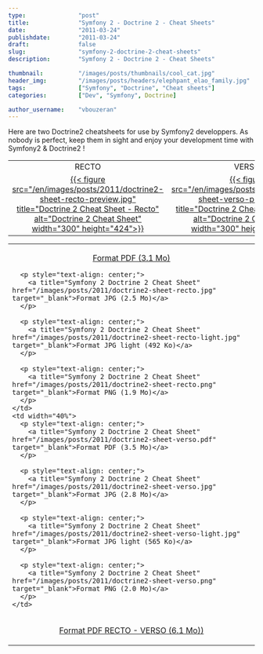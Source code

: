 ```yaml
---
type:               "post"
title:              "Symfony 2 - Doctrine 2 - Cheat Sheets"
date:               "2011-03-24"
publishdate:        "2011-03-24"
draft:              false
slug:               "symfony-2-doctrine-2-cheat-sheets"
description:        "Symfony 2 - Doctrine 2 - Cheat Sheets"

thumbnail:          "/images/posts/thumbnails/cool_cat.jpg"
header_img:         "/images/posts/headers/elephpant_elao_family.jpg"
tags:               ["Symfony", "Doctrine", "Cheat sheets"]
categories:         ["Dev", "Symfony", Doctrine]

author_username:    "vbouzeran"
---
```



Here are two Doctrine2 cheatsheets for use by Symfony2 developpers.
As nobody is perfect, keep them in sight and enjoy your development time with Symfony2 & Doctrine2 !

<table width="100%" border="0" align="center">
  <tr>
    <td align="center" width="50%">RECTO</td>
    <td align="center">VERSO</td>
  </tr>
  <tr>
    <td align="center">
      <a href="/images/posts/2011/doctrine2-sheet-recto.pdf">
        {{< figure src="/en/images/posts/2011/doctrine2-sheet-recto-preview.jpg" title="Doctrine 2 Cheat Sheet - Recto" alt="Doctrine 2 Cheat Sheet" width="300" height="424">}}
    </a>
    </td>
    <td align="center">
      <a href="/images/posts/2011/doctrine2-sheet-verso.pdf">{{< figure src="/en/images/posts/2011/doctrine2-sheet-verso-preview.jpg" title="Doctrine 2 Cheat Sheet - Verso" alt="Doctrine 2 Cheat Sheet" width="300" height="424">}}</a>
    </td>
  </tr>
</table>

<table width="100%" border="0" align="center">
  <tr>
    <td width="40%">
      <p style="text-align: center;">
        <a title="Symfony 2 Doctrine 2 Cheat Sheet" href="/images/posts/2011/doctrine2-sheet-recto.pdf" target="_blank">Format PDF (3.1 Mo)</a>
      </p>

      <p style="text-align: center;">
        <a title="Symfony 2 Doctrine 2 Cheat Sheet" href="/images/posts/2011/doctrine2-sheet-recto.jpg" target="_blank">Format JPG (2.5 Mo)</a>
      </p>

      <p style="text-align: center;">
        <a title="Symfony 2 Doctrine 2 Cheat Sheet" href="/images/posts/2011/doctrine2-sheet-recto-light.jpg" target="_blank">Format JPG light (492 Ko)</a>
      </p>

      <p style="text-align: center;">
        <a title="Symfony 2 Doctrine 2 Cheat Sheet" href="/images/posts/2011/doctrine2-sheet-recto.png" target="_blank">Format PNG (1.9 Mo)</a>
      </p>
    </td>
    <td width="40%">
      <p style="text-align: center;">
        <a title="Symfony 2 Doctrine 2 Cheat Sheet" href="/images/posts/2011/doctrine2-sheet-verso.pdf" target="_blank">Format PDF (3.5 Mo)</a>
      </p>

      <p style="text-align: center;">
        <a title="Symfony 2 Doctrine 2 Cheat Sheet" href="/images/posts/2011/doctrine2-sheet-verso.jpg" target="_blank">Format JPG (2.8 Mo)</a>
      </p>

      <p style="text-align: center;">
        <a title="Symfony 2 Doctrine 2 Cheat Sheet" href="/images/posts/2011/doctrine2-sheet-verso-light.jpg" target="_blank">Format JPG light (565 Ko)</a>
      </p>

      <p style="text-align: center;">
        <a title="Symfony 2 Doctrine 2 Cheat Sheet" href="/images/posts/2011/doctrine2-sheet-verso.png" target="_blank">Format PNG (2.0 Mo)</a>
      </p>
    </td>
  </tr>

  <tr>
    <td colspan="4" align="center">
      <p style="text-align: center;">
        <a title="Symfony 2 Doctrine 2 Cheat Sheet" href="/images/posts/2011/doctrine2-sheet-all.pdf" target="_blank">Format PDF RECTO - VERSO (6.1 Mo))</a>
      </p>
    </td>
  </tr>
</table>
